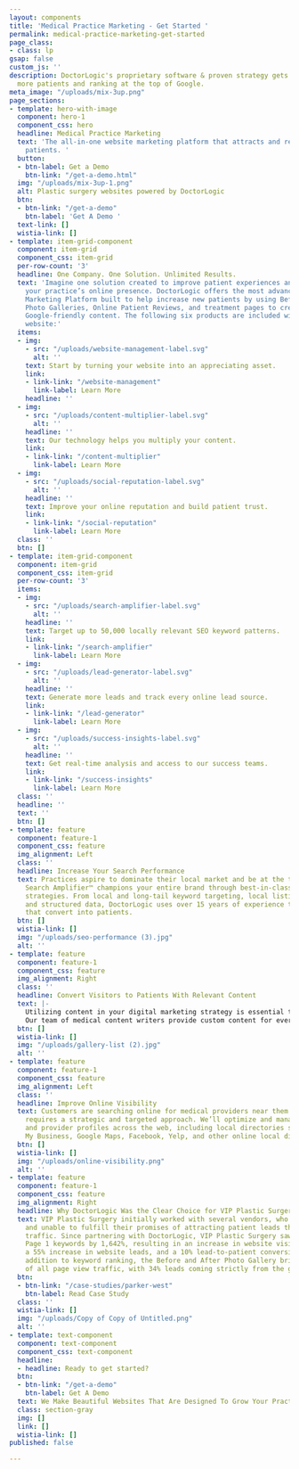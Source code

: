 ```yaml
---
layout: components
title: 'Medical Practice Marketing - Get Started '
permalink: medical-practice-marketing-get-started
page_class:
- class: lp
gsap: false
custom_js: ''
description: DoctorLogic's proprietary software & proven strategy gets you found by
  more patients and ranking at the top of Google.
meta_image: "/uploads/mix-3up.png"
page_sections:
- template: hero-with-image
  component: hero-1
  component_css: hero
  headline: Medical Practice Marketing
  text: 'The all-in-one website marketing platform that attracts and retains more
    patients. '
  button:
  - btn-label: Get a Demo
    btn-link: "/get-a-demo.html"
  img: "/uploads/mix-3up-1.png"
  alt: Plastic surgery websites powered by DoctorLogic
  btn:
  - btn-link: "/get-a-demo"
    btn-label: 'Get A Demo '
  text-link: []
  wistia-link: []
- template: item-grid-component
  component: item-grid
  component_css: item-grid
  per-row-count: '3'
  headline: One Company. One Solution. Unlimited Results.
  text: 'Imagine one solution created to improve patient experiences and help grow
    your practice’s online presence. DoctorLogic offers the most advanced Website
    Marketing Platform built to help increase new patients by using Before and After
    Photo Galleries, Online Patient Reviews, and treatment pages to create up to 100x
    Google-friendly content. The following six products are included with every DoctorLogic
    website:'
  items:
  - img:
    - src: "/uploads/website-management-label.svg"
      alt: ''
    text: Start by turning your website into an appreciating asset.
    link:
    - link-link: "/website-management"
      link-label: Learn More
    headline: ''
  - img:
    - src: "/uploads/content-multiplier-label.svg"
      alt: ''
    headline: ''
    text: Our technology helps you multiply your content.
    link:
    - link-link: "/content-multiplier"
      link-label: Learn More
  - img:
    - src: "/uploads/social-reputation-label.svg"
      alt: ''
    headline: ''
    text: Improve your online reputation and build patient trust.
    link:
    - link-link: "/social-reputation"
      link-label: Learn More
  class: ''
  btn: []
- template: item-grid-component
  component: item-grid
  component_css: item-grid
  per-row-count: '3'
  items:
  - img:
    - src: "/uploads/search-amplifier-label.svg"
      alt: ''
    headline: ''
    text: Target up to 50,000 locally relevant SEO keyword patterns.
    link:
    - link-link: "/search-amplifier"
      link-label: Learn More
  - img:
    - src: "/uploads/lead-generator-label.svg"
      alt: ''
    headline: ''
    text: Generate more leads and track every online lead source.
    link:
    - link-link: "/lead-generator"
      link-label: Learn More
  - img:
    - src: "/uploads/success-insights-label.svg"
      alt: ''
    headline: ''
    text: Get real-time analysis and access to our success teams.
    link:
    - link-link: "/success-insights"
      link-label: Learn More
  class: ''
  headline: ''
  text: ''
  btn: []
- template: feature
  component: feature-1
  component_css: feature
  img_alignment: Left
  class: ''
  headline: Increase Your Search Performance
  text: Practices aspire to dominate their local market and be at the top of Google.
    Search Amplifier™ champions your entire brand through best-in-class medical SEO
    strategies. From local and long-tail keyword targeting, local listing management,
    and structured data, DoctorLogic uses over 15 years of experience to deliver visitors
    that convert into patients.
  btn: []
  wistia-link: []
  img: "/uploads/seo-performance (3).jpg"
  alt: ''
- template: feature
  component: feature-1
  component_css: feature
  img_alignment: Right
  class: ''
  headline: Convert Visitors to Patients With Relevant Content
  text: |-
    Utilizing content in your digital marketing strategy is essential to SEO and improving organic search results. Content Multiplier™ amplifies the most relevant and engaging content pages for patients and search engines.
    Our team of medical content writers provide custom content for every procedure and service offered at your practice, all while utilizing proven SEO strategies to help you build better content, fast.
  btn: []
  wistia-link: []
  img: "/uploads/gallery-list (2).jpg"
  alt: ''
- template: feature
  component: feature-1
  component_css: feature
  img_alignment: Left
  class: ''
  headline: Improve Online Visibility
  text: Customers are searching online for medical providers near them. Local SEO
    requires a strategic and targeted approach. We’ll optimize and manage your practice
    and provider profiles across the web, including local directories such as Google
    My Business, Google Maps, Facebook, Yelp, and other online local directories.
  btn: []
  wistia-link: []
  img: "/uploads/online-visibility.png"
  alt: ''
- template: feature
  component: feature-1
  component_css: feature
  img_alignment: Right
  headline: Why DoctorLogic Was the Clear Choice for VIP Plastic Surgery
  text: VIP Plastic Surgery initially worked with several vendors, who were costly
    and unable to fulfill their promises of attracting patient leads through website
    traffic. Since partnering with DoctorLogic, VIP Plastic Surgery saw a growth in
    Page 1 keywords by 1,642%, resulting in an increase in website visits by 102%,
    a 55% increase in website leads, and a 10% lead-to-patient conversion rate. In
    addition to keyword ranking, the Before and After Photo Gallery brings in 67%
    of all page view traffic, with 34% leads coming strictly from the gallery page.
  btn:
  - btn-link: "/case-studies/parker-west"
    btn-label: Read Case Study
  class: ''
  wistia-link: []
  img: "/uploads/Copy of Copy of Untitled.png"
  alt: ''
- template: text-component
  component: text-component
  component_css: text-component
  headline:
  - headline: Ready to get started?
  btn:
  - btn-link: "/get-a-demo"
    btn-label: Get A Demo
  text: We Make Beautiful Websites That Are Designed To Grow Your Practice
  class: section-gray
  img: []
  link: []
  wistia-link: []
published: false

---
```

